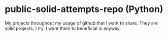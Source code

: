 # public-solid-attempts-repo (Python)
My projects throughout my usage of github that I want to share. They are solid projects, I try. I want them to beneficial in anyway.
